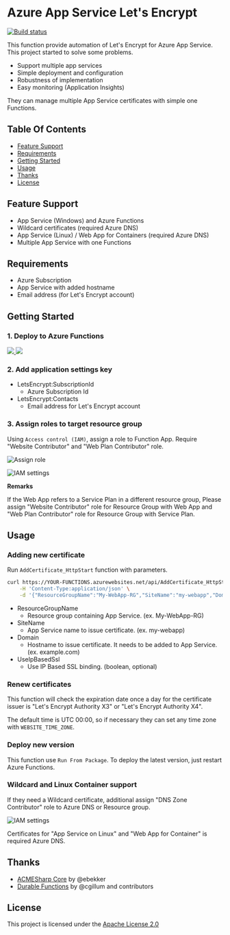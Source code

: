 # Azure App Service Let's Encrypt

[![Build status](https://ci.appveyor.com/api/projects/status/bhbdscxn7f33ne1p?svg=true)](https://ci.appveyor.com/project/shibayan/azure-appservice-letsencrypt)

This function provide automation of Let's Encrypt for Azure App Service. This project started to solve some problems.

- Support multiple app services
- Simple deployment and configuration
- Robustness of implementation
- Easy monitoring (Application Insights)

They can manage multiple App Service certificates with simple one Functions.

## Table Of Contents

- [Feature Support](#feature-support)
- [Requirements](#requirements)
- [Getting Started](#getting-started)
- [Usage](#usage)
- [Thanks](#thanks)
- [License](#license)

## Feature Support

- App Service (Windows) and Azure Functions
- Wildcard certificates (required Azure DNS)
- App Service (Linux) / Web App for Containers (required Azure DNS)
- Multiple App Service with one Functions

## Requirements

- Azure Subscription
- App Service with added hostname
- Email address (for Let's Encrypt account)

## Getting Started

### 1. Deploy to Azure Functions

<a href="https://portal.azure.com/#create/Microsoft.Template/uri/https%3A%2F%2Fraw.githubusercontent.com%2Fshibayan%2Fazure-appservice-letsencrypt%2Fmaster%2Fazuredeploy.json" target="_blank">
  <img src="https://azuredeploy.net/deploybutton.png" />
</a>

<a href="http://armviz.io/#/?load=https%3A%2F%2Fraw.githubusercontent.com%2Fshibayan%2Fazure-appservice-letsencrypt%2Fmaster%2Fazuredeploy.json" target="_blank">
  <img src="http://armviz.io/visualizebutton.png" />
</a>

### 2. Add application settings key

- LetsEncrypt:SubscriptionId
  - Azure Subscription Id
- LetsEncrypt:Contacts
  - Email address for Let's Encrypt account

### 3. Assign roles to target resource group

Using `Access control (IAM)`, assign a role to Function App. Require "Website Contributor" and "Web Plan Contributor" role.

![Assign role](https://user-images.githubusercontent.com/1356444/43694372-feaefda4-996d-11e8-9ee5-e58254ec05f5.png)

![IAM settings](https://user-images.githubusercontent.com/1356444/44624857-e169c900-a934-11e8-982c-5ad8c163beff.png)

**Remarks**

If the Web App refers to a Service Plan in a different resource group, Please assign "Website Contributor" role for Resource Group with Web App and "Web Plan Contributor" role for Resource Group with Service Plan.

## Usage

### Adding new certificate

Run `AddCertificate_HttpStart` function with parameters.

```sh
curl https://YOUR-FUNCTIONS.azurewebsites.net/api/AddCertificate_HttpStart?code=YOUR-FUNCTION-SECRET -X POST \
    -H 'Content-Type:application/json' \
    -d '{"ResourceGroupName":"My-WebApp-RG","SiteName":"my-webapp","Domain":"example.com","UseIpBasedSsl":false}'
```

- ResourceGroupName
  - Resource group containing App Service. (ex. My-WebApp-RG)
- SiteName
  - App Service name to issue certificate. (ex. my-webapp)
- Domain
  - Hostname to issue certificate. It needs to be added to App Service. (ex. example.com)
- UseIpBasedSsl
  - Use IP Based SSL binding. (boolean, optional)

### Renew certificates

This function will check the expiration date once a day for the certificate issuer is "Let's Encrypt Authority X3" or "Let's Encrypt Authority X4".

The default time is UTC 00:00, so if necessary they can set any time zone with `WEBSITE_TIME_ZONE`.

### Deploy new version

This function use `Run From Package`. To deploy the latest version, just restart Azure Functions.

### Wildcard and Linux Container support

If they need a Wildcard certificate, additional assign "DNS Zone Contributor" role to Azure DNS or Resource group.

![IAM settings](https://user-images.githubusercontent.com/1356444/44642883-3840d280-aa09-11e8-9346-faa26f9675af.png)

Certificates for "App Service on Linux" and "Web App for Container" is required Azure DNS.

## Thanks

- [ACMESharp Core](https://github.com/PKISharp/ACMESharpCore) by @ebekker
- [Durable Functions](https://github.com/Azure/azure-functions-durable-extension) by @cgillum and contributors

## License

This project is licensed under the [Apache License 2.0](https://github.com/shibayan/azure-appservice-letsencrypt/blob/master/LICENSE)
